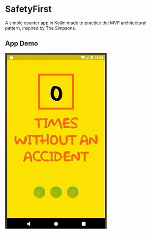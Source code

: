 # SafetyFirst

A simple counter app in Kotlin made to practice the MVP architectural pattern, inspired by The Simpsons.

## App Demo
![](safety_first_demo_gif.gif)

